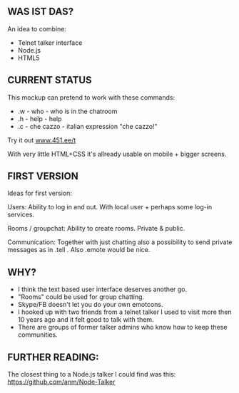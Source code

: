 WAS IST DAS?
-------------

An idea to combine:
+ Telnet talker interface
+ Node.js
+ HTML5


CURRENT STATUS
-------------

This mockup can pretend to work with these commands:
+ .w - who - who is in the chatroom
+ .h - help - help
+ .c - che cazzo - italian expression "che cazzo!"

Try it out www.451.ee/t

With very little HTML+CSS it's allready usable on mobile + bigger screens.


FIRST VERSION
-------------

Ideas for first version:

Users:
Ability to log in and out. With local user + perhaps some log-in services.

Rooms / groupchat:
Ability to create rooms. Private & public.

Communication: 
Together with just chatting also a possibility to send private messages as in
.tell <user> <message>. Also .emote would be nice.


WHY? 
----
+ I think the text based user interface deserves another go.
+  "Rooms" could be used for group chatting.
+ Skype/FB doesn't let you do your own emotcons.
+ I hooked up with two friends from a telnet talker I used to visit more then 10 years ago and it felt good to talk with them.
+ There are groups of former talker admins who know how to keep these communities.

FURTHER READING:
--------------
The closest thing to a Node.js talker I could find was this: 
https://github.com/anm/Node-Talker
